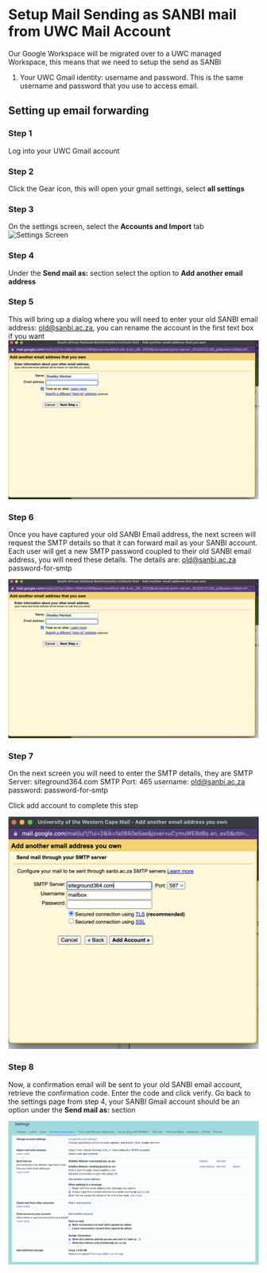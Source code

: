 # Setup Mail Sending as SANBI mail from UWC Mail Account

Our Google Workspace will be migrated over to a UWC managed Workspace, this means that we need to setup the send as SANBI


1. Your UWC Gmail identity: username and password. This is the same username and password that you use to access email.

## Setting up email forwarding

### Step 1 ###
Log into your UWC Gmail account

### Step 2 ###
Click the Gear icon, this will open your gmail settings, select **all settings**

### Step 3 ###
On the settings screen, select the **Accounts and Import** tab ![Settings Screen](../_media/email/settings_account.png)

### Step 4 ###
Under the **Send mail as:** section select the option to **Add another email address**

### Step 5 ###
This will bring up a dialog where you will need to enter your old SANBI email address: old@sanbi.ac.za, you can rename the account in the first text box if you want ![Settings Screen](../_media/email/dialog_username.png)

### Step 6 ###
Once you have captured your old SANBI Email address, the next screen will request the SMTP details so that it can forward mail as your SANBI account.
Each user will get a new SMTP password coupled to their old SANBI email address, you will need these details.
The details are:
    old@sanbi.ac.za
    password-for-smtp

![Settings Screen](../_media/email/dialog_username.png)

### Step 7 ###
On the next screen you will need to enter the SMTP details, they are
    SMTP Server: siteground364.com
    SMTP Port: 465
    username: old@sanbi.ac.za
    password: password-for-smtp

Click add account to complete this step


![Settings Screen](../_media/email/dialog_smtp.png)

### Step 8 ###
Now, a confirmation email will be sent to your old SANBI email account, retrieve the confirmation code.
Enter the code and click verify.
Go back to the settings page from step 4, your SANBI Gmail account should be an option under the **Send mail as:** section

![Settings Screen](../_media/email/dialog_complete.png)
